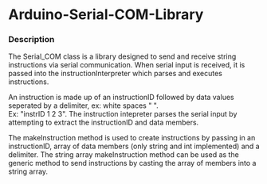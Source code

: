 # Arduino-Serial-COM-Library 
<h3> Description </h3>
The Serial_COM class is a library designed to send and receive string instructions via serial communication. When serial input is received, it is passed into the instructionInterpreter which parses and executes instructions. 

An instruction is made up of an instructionID followed by data values seperated by a delimiter, ex: white spaces " ".  
Ex: "instrID 1 2 3". The instruction intepreter parses the serial input by attempting to extract the instructionID and data members.

The makeInstruction method is used to create instructions by passing in an instructionID, array of data members (only string and int implemented) and a delimiter. The string array makeInstruction method can be used as the generic method to send instructions by casting the array of members into a string array. 
